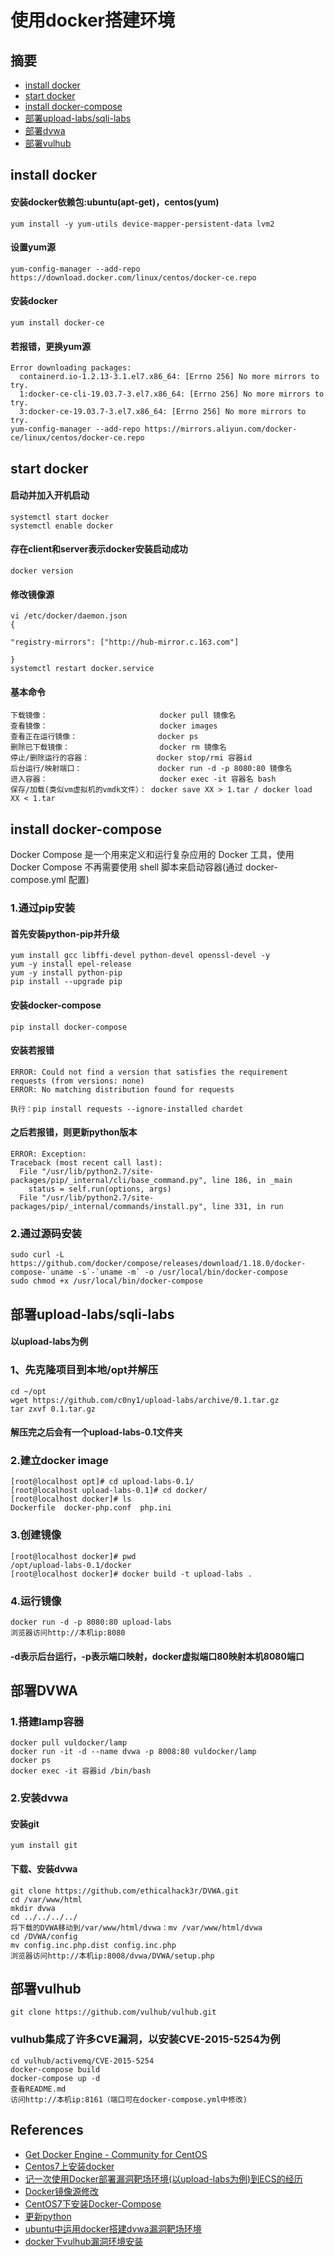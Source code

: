 # 使用docker搭建环境

## 摘要

* [install docker](#install-docker)
* [start docker](#start-docker)
* [install docker-compose](#install-docker-compose)
* [部署upload-labs/sqli-labs](#部署upload-labssqli-labs)
* [部署dvwa](#部署dvwa)
* [部署vulhub](#部署vulhub)

## install docker

#### 安装docker依赖包:ubuntu(apt-get)，centos(yum)

```
yum install -y yum-utils device-mapper-persistent-data lvm2 
```

#### 设置yum源

```
yum-config-manager --add-repo https://download.docker.com/linux/centos/docker-ce.repo
```

#### 安装docker

```
yum install docker-ce
```

#### 若报错，更换yum源

```
Error downloading packages:
  containerd.io-1.2.13-3.1.el7.x86_64: [Errno 256] No more mirrors to try.
  1:docker-ce-cli-19.03.7-3.el7.x86_64: [Errno 256] No more mirrors to try.
  3:docker-ce-19.03.7-3.el7.x86_64: [Errno 256] No more mirrors to try.
yum-config-manager --add-repo https://mirrors.aliyun.com/docker-ce/linux/centos/docker-ce.repo
```

## start docker

#### 启动并加入开机启动

```
systemctl start docker
systemctl enable docker
```

#### 存在client和server表示docker安装启动成功

```
docker version
```

#### 修改镜像源

```
vi /etc/docker/daemon.json
{

"registry-mirrors": ["http://hub-mirror.c.163.com"]

}
systemctl restart docker.service
```

#### 基本命令

```
下载镜像：                         docker pull 镜像名
查看镜像：                         docker images
查看正在运行镜像：                  docker ps
删除已下载镜像：                    docker rm 镜像名
停止/删除运行的容器：               docker stop/rmi 容器id
后台运行/映射端口：                 docker run -d -p 8080:80 镜像名
进入容器：                         docker exec -it 容器名 bash
保存/加载(类似vm虚拟机的vmdk文件）： docker save XX > 1.tar / docker load XX < 1.tar
```

## install docker-compose

Docker Compose 是一个用来定义和运行复杂应用的 Docker 工具，使用 Docker Compose 不再需要使用 shell 脚本来启动容器(通过 docker-compose.yml 配置)

### 1.通过pip安装

#### 首先安装python-pip并升级
```
yum install gcc libffi-devel python-devel openssl-devel -y
yum -y install epel-release
yum -y install python-pip
pip install --upgrade pip
```

#### 安装docker-compose
```
pip install docker-compose
```

#### 安装若报错
```
ERROR: Could not find a version that satisfies the requirement requests (from versions: none)
ERROR: No matching distribution found for requests

执行：pip install requests --ignore-installed chardet
```

#### 之后若报错，则更新python版本
```
ERROR: Exception:
Traceback (most recent call last):
  File "/usr/lib/python2.7/site-packages/pip/_internal/cli/base_command.py", line 186, in _main
    status = self.run(options, args)
  File "/usr/lib/python2.7/site-packages/pip/_internal/commands/install.py", line 331, in run
```

### 2.通过源码安装

```
sudo curl -L https://github.com/docker/compose/releases/download/1.18.0/docker-compose-`uname -s`-`uname -m` -o /usr/local/bin/docker-compose
sudo chmod +x /usr/local/bin/docker-compose

```

## 部署upload-labs/sqli-labs

#### 以upload-labs为例

### 1、先克隆项目到本地/opt并解压

```
cd ~/opt
wget https://github.com/c0ny1/upload-labs/archive/0.1.tar.gz
tar zxvf 0.1.tar.gz
```

#### 解压完之后会有一个upload-labs-0.1文件夹

### 2.建立docker image

```
[root@localhost opt]# cd upload-labs-0.1/
[root@localhost upload-labs-0.1]# cd docker/
[root@localhost docker]# ls
Dockerfile  docker-php.conf  php.ini
```

### 3.创建镜像

```
[root@localhost docker]# pwd
/opt/upload-labs-0.1/docker
[root@localhost docker]# docker build -t upload-labs .
```

### 4.运行镜像

```
docker run -d -p 8080:80 upload-labs
浏览器访问http://本机ip:8080
```

#### -d表示后台运行，-p表示端口映射，docker虚拟端口80映射本机8080端口

## 部署DVWA
### 1.搭建lamp容器

```
docker pull vuldocker/lamp
docker run -it -d --name dvwa -p 8008:80 vuldocker/lamp
docker ps
docker exec -it 容器id /bin/bash
```

### 2.安装dvwa

#### 安装git

```
yum install git
```

#### 下载、安装dvwa

```
git clone https://github.com/ethicalhack3r/DVWA.git
cd /var/www/html
mkdir dvwa
cd ../../../../
将下载的DVWA移动到/var/www/html/dvwa：mv /var/www/html/dvwa
cd /DVWA/config
mv config.inc.php.dist config.inc.php
浏览器访问http://本机ip:8008/dvwa/DVWA/setup.php
```

## 部署vulhub

```
git clone https://github.com/vulhub/vulhub.git
```

### vulhub集成了许多CVE漏洞，以安装CVE-2015-5254为例

```
cd vulhub/activemq/CVE-2015-5254
docker-compose build
docker-compose up -d
查看README.md
访问http://本机ip:8161（端口可在docker-compose.yml中修改)
```

## References

* [Get Docker Engine - Community for CentOS](https://docs.docker.com/install/linux/docker-ce/centos/)
* [Centos7上安装docker](https://blog.csdn.net/hylaking/article/details/87978819)
* [记一次使用Docker部署漏洞靶场环境(以upload-labs为例)到ECS的经历](https://blog.csdn.net/cynthrial/article/details/88371274)
* [Docker镜像源修改](https://blog.csdn.net/jixuju/article/details/80158493)
* [CentOS7下安装Docker-Compose](https://www.cnblogs.com/YatHo/p/7815400.html)
* [更新python](https://www.cnblogs.com/fjping0606/p/9156344.html)
* [ubuntu中运用docker搭建dvwa漏洞靶场环境](https://blog.csdn.net/weixin_45426801/article/details/103275495)
* [docker下vulhub漏洞环境安装](https://blog.csdn.net/qq_36973952/article/details/80661023)





